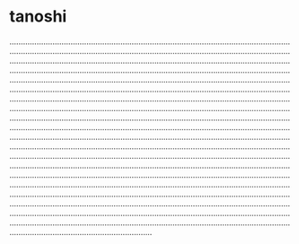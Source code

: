 # tanoshi
...............................................................................................................................................................................................................................................................................................................................................................................................................................................................................................................................................................................................................................................................................................................................................................................................................................................................................................................................................................................................................................................................................................................................................................................................................................................................................................................................................................................................................................................................................................................................................................................................................................................................................................................................................................................................................................................................................................................................................................................................................................................................................................................................................................................................................................................................................................................................................................................................................................................................................................................................................................................................................................................